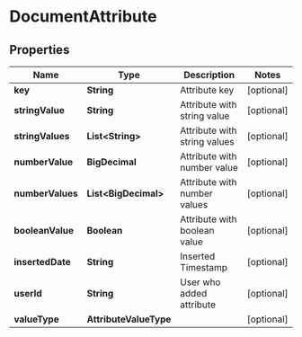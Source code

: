 

# DocumentAttribute


## Properties

| Name | Type | Description | Notes |
|------------ | ------------- | ------------- | -------------|
|**key** | **String** | Attribute key |  [optional] |
|**stringValue** | **String** | Attribute with string value |  [optional] |
|**stringValues** | **List&lt;String&gt;** | Attribute with string values |  [optional] |
|**numberValue** | **BigDecimal** | Attribute with number value |  [optional] |
|**numberValues** | **List&lt;BigDecimal&gt;** | Attribute with number values |  [optional] |
|**booleanValue** | **Boolean** | Attribute with boolean value |  [optional] |
|**insertedDate** | **String** | Inserted Timestamp |  [optional] |
|**userId** | **String** | User who added attribute |  [optional] |
|**valueType** | **AttributeValueType** |  |  [optional] |



